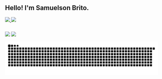 ﻿## Hello! I'm Samuelson Brito.
<div>
  <a href="https://github.com/samuelsonbrito">
  <img height="180em" src="https://github-readme-stats.vercel.app/api?username=samuelsonbrito&show_icons=true&theme=dracula&include_all_commits=true&count_private=true"/>
  <img height="180em" src="https://github-readme-stats.vercel.app/api/top-langs/?username=samuelsonbrito&layout=compact&langs_count=7&theme=dracula"/>
</div>
  
##
 
<div> 
  <a href = "mailto:samuelsonma@gmail.com"><img src="https://img.shields.io/badge/-Gmail-%23333?style=for-the-badge&logo=gmail&logoColor=white" target="_blank"></a>
  <a href="https://www.linkedin.com/in/samuelsonbrito/" target="_blank"><img src="https://img.shields.io/badge/-LinkedIn-%230077B5?style=for-the-badge&logo=linkedin&logoColor=white" target="_blank"></a> 
  
  ![Snake animation](https://github.com/samuelsonbrito/samuelsonbrito/blob/output/github-contribution-grid-snake.svg)
  
</div>
